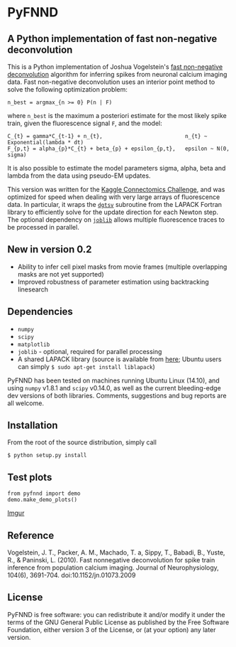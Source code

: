 PyFNND
=======
A Python implementation of fast non-negative deconvolution
------------------------------------

This is a Python implementation of Joshua Vogelstein's [fast non-negative deconvolution](https://github.com/jovo/fast-oopsi/raw/master/fast-oopsi.pdf) algorithm for inferring spikes from neuronal calcium imaging data. Fast non-negative deconvolution uses an interior point method to solve the following optimization problem:

    n_best = argmax_{n >= 0} P(n | F)

where `n_best` is the maximum a posteriori estimate for the most likely spike train, given the fluorescence signal `F`, and the model:

    C_{t} = gamma*C_{t-1} + n_{t},                          n_{t} ~ Exponential(lambda * dt)
    F_{p,t} = alpha_{p}*C_{t} + beta_{p} + epsilon_{p,t},   epsilon ~ N(0, sigma)

It is also possible to estimate the model parameters sigma, alpha, beta and lambda from the data using pseudo-EM updates.

This version was written for the [Kaggle Connectomics Challenge](https://www.kaggle.com/c/connectomics), and was optimized for speed when dealing with very large arrays of fluorescence data. In particular, it wraps the [`dgtsv`](http://www.netlib.org/lapack/explore-html/d1/db3/dgtsv_8f.html) subroutine from the LAPACK Fortran library to efficiently solve for the update direction for each Newton step. The optional dependency on [`joblib`](https://pythonhosted.org/joblib) allows multiple fluorescence traces to be processed in parallel.

New in version 0.2
-------------
* Ability to infer cell pixel masks from movie frames (multiple overlapping masks are not yet supported)
* Improved robustness of parameter estimation using backtracking linesearch

Dependencies
-------------
* `numpy`
* `scipy`
* `matplotlib`
* `joblib` - optional, required for parallel processing
* A shared LAPACK library (source is available from [here](http://www.netlib.org/lapack/#_software); Ubuntu users can simply `$ sudo apt-get install liblapack`)

PyFNND has been tested on machines running Ubuntu Linux (14.10), and using `numpy` v1.8.1 and `scipy` v0.14.0, as well as the current bleeding-edge dev versions of both libraries. Comments, suggestions and bug reports are all welcome.

Installation
---------------
From the root of the source distribution, simply call

    $ python setup.py install

Test plots
-----------------

    from pyfnnd import demo
    demo.make_demo_plots()

[Imgur](http://i.imgur.com/xfJhO0Z.png)

Reference
----------
Vogelstein, J. T., Packer, A. M., Machado, T. a, Sippy, T., Babadi, B., Yuste, R., & Paninski, L. (2010). Fast nonnegative deconvolution for spike train inference from population calcium imaging. Journal of Neurophysiology, 104(6), 3691-704. doi:10.1152/jn.01073.2009

License
-----
PyFNND is free software: you can redistribute it and/or modify
it under the terms of the GNU General Public License as published by
the Free Software Foundation, either version 3 of the License, or
(at your option) any later version.
